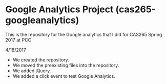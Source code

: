 # Google Analytics Project (cas265-googleanalytics)
This is the repository for the Google analytics that I did for CAS265 Spring 2017 at PCC

4/18/2017
 * We created the repository.
 * We moved the preexisting files into the repository.
 * We added jQuery.
 * We added a click event to test Google Analytics.